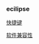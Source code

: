 ### ecilipse

[快捷键](https://how2j.cn/k/helloworld/helloworld-eclipse-tips/300.html)

[软件兼容性](https://how2j.cn/k/helloworld/helloworld-version/1718.html)

